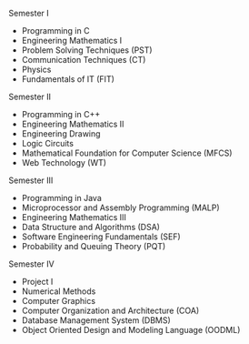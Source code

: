 Semester I

- Programming in C
- Engineering Mathematics I
- Problem Solving Techniques (PST)
- Communication Techniques (CT)
- Physics
- Fundamentals of IT (FIT)

Semester II

- Programming in C++
- Engineering Mathematics II
- Engineering Drawing
- Logic Circuits
- Mathematical Foundation for Computer Science (MFCS)
- Web Technology (WT)

Semester III

- Programming in Java
- Microprocessor and Assembly Programming (MALP)
- Engineering Mathematics III
- Data Structure and Algorithms (DSA)
- Software Engineering Fundamentals (SEF)
- Probability and Queuing Theory (PQT)

Semester IV

- Project I
- Numerical Methods
- Computer Graphics
- Computer Organization and Architecture (COA)
- Database Management System (DBMS)
- Object Oriented Design and Modeling Language (OODML)
